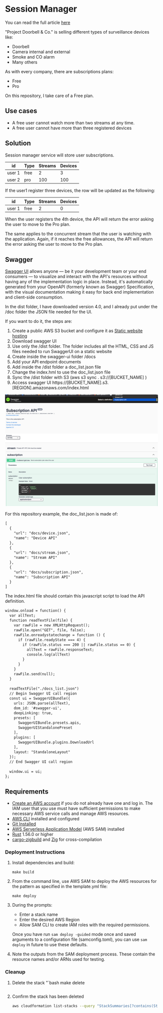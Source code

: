 # Session Manager

You can read the full article [here]()

"Project Doorbell & Co." is selling different types of surveillance devices like:

- Doorbell
- Camera internal and external
- Smoke and CO alarm
- Many others

As with every company, there are subscriptions plans:

- Free
- Pro

On this repository, I take care of a Free plan.


## Use cases ##

- A free user cannot watch more than two streams at any time.
- A free user cannot have more than three registered devices

## Solution ##

Session manager service will store user subscriptions.

| id | Type | Streams | Devices |
| ---|---|---|---|
| user 1 | free | 2 | 3|
| user 2 | pro | 100 | 100 |

If the user1 register three devices, the row will be updated as the following:

| id | Type | Streams | Devices |
| ---|---|---|---|
| user 1 | free | 2 | 0|

When the user registers the 4th device, the API will return the error asking the user to move to the Pro plan.

The same applies to the concurrent stream that the user is watching with the application. Again, if it reaches the free allowances, the API will return the error asking the user to move to the Pro plan.

## Swagger ##

[Swagger UI](https://swagger.io/tools/swagger-ui/) allows anyone — be it your development team or your end consumers — to visualize and interact with the API's resources without having any of the implementation logic in place. Instead, it's automatically generated from your OpenAPI (formerly known as Swagger) Specification, with the visual documentation making it easy for back end implementation and client-side consumption.

In the dist folder, I have downloaded version 4.0, and I already put under the /doc folder the JSON file needed for the UI.

If you want to do it, the steps are:

1. Create a public AWS S3 bucket and configure it as [Static website hosting](https://docs.aws.amazon.com/AmazonS3/latest/userguide/WebsiteHosting.html)
2. Download swagger UI
3. Use only the /dist folder. The folder includes all the HTML, CSS and JS files needed to run SwaggerUI on a static website
3. Create inside the swagger-ui folder /docs
4. Add your API endpoint documents
5. Add inside the /dist folder a doc_list.json file
6. Change the index.hml to use the doc_list.json file
7. Sync the /dist folder with S3 (aws s3 sync . s3://[BUCKET_NAME] )
8. Access swagger UI https://[BUCKET_NAME].s3.[REGION].amazonaws.com/index.html

![picture](https://github.com/ymwjbxxq/rust_doorbell/blob/main/services/session-manager/readme/swagger.png)

For this repository example, the doc_list.json is made of:
```
[
  {
    "url": "docs/device.json",
    "name": "Device API"
  },
  {
    "url": "docs/stream.json",
    "name": "Stream API"
  },
  {
    "url": "docs/subscription.json",
    "name": "Subscription API"
  }
]
```

The index.html file should contain this javascript script to load the API definition.
```
window.onload = function() {
  var allText;
  function readTextFile(file) {
    var rawFile = new XMLHttpRequest();
    rawFile.open("GET", file, false);
    rawFile.onreadystatechange = function () {
      if (rawFile.readyState === 4) {
        if (rawFile.status === 200 || rawFile.status == 0) {
          allText = rawFile.responseText;
          console.log(allText)
        }
      }
    }
    rawFile.send(null);
  }

  readTextFile("./docs_list.json") 
  // Begin Swagger UI call region
  const ui = SwaggerUIBundle({
    urls: JSON.parse(allText),
    dom_id: '#swagger-ui',
    deepLinking: true,
    presets: [
      SwaggerUIBundle.presets.apis,
      SwaggerUIStandalonePreset
    ],
    plugins: [
      SwaggerUIBundle.plugins.DownloadUrl
    ],
    layout: "StandaloneLayout"
  });
  // End Swagger UI call region

  window.ui = ui;
};
```

## Requirements

* [Create an AWS account](https://portal.aws.amazon.com/gp/aws/developer/registration/index.html) if you do not already have one and log in. The IAM user that you use must have sufficient permissions to make necessary AWS service calls and manage AWS resources.
* [AWS CLI](https://docs.aws.amazon.com/cli/latest/userguide/install-cliv2.html) installed and configured
* [Git Installed](https://git-scm.com/book/en/v2/Getting-Started-Installing-Git)
* [AWS Serverless Application Model](https://docs.aws.amazon.com/serverless-application-model/latest/developerguide/serverless-sam-cli-install.html) (AWS SAM) installed
* [Rust](https://www.rust-lang.org/) 1.56.0 or higher
* [cargo-zigbuild](https://github.com/messense/cargo-zigbuild) and [Zig](https://ziglang.org/) for cross-compilation

### Deployment Instructions ###

1. Install dependencies and build:
    ```
    make build
    ```
2. From the command line, use AWS SAM to deploy the AWS resources for the pattern as specified in the template.yml file:
    ```
    make deploy
    ```
3. During the prompts:
    * Enter a stack name
    * Enter the desired AWS Region
    * Allow SAM CLI to create IAM roles with the required permissions.

    Once you have run `sam deploy -guided` mode once and saved arguments to a configuration file (samconfig.toml), you can use `sam deploy` in future to use these defaults.

4. Note the outputs from the SAM deployment process. These contain the resource names and/or ARNs used for testing.

### Cleanup ###

1. Delete the stack
    "`bash
    make delete
    ```
2. Confirm the stack has been deleted
    ```bash
    aws cloudformation list-stacks --query "StackSummaries[?contains(StackName,'STACK_NAME')].StackStatus"
    ```